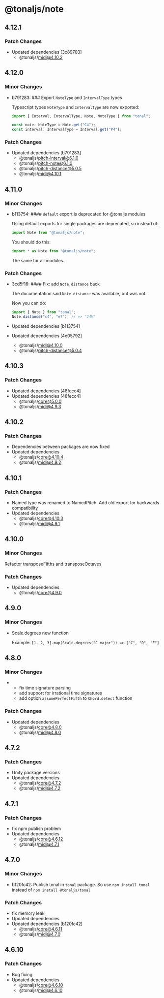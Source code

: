 # @tonaljs/note

## 4.12.1

### Patch Changes

- Updated dependencies [3c89703]
  - @tonaljs/midi@4.10.2

## 4.12.0

### Minor Changes

- b791283: ### Export `NoteType` and `IntervalType` types

  Typescript types `NoteType` and `IntervalType` are now exported:

  ```ts
  import { Interval, IntervalType, Note, NoteType } from "tonal";

  const note: NoteType = Note.get("C4");
  const interval: IntervalType = Interval.get("P4");
  ```

### Patch Changes

- Updated dependencies [b791283]
  - @tonaljs/pitch-interval@6.1.0
  - @tonaljs/pitch-note@6.1.0
  - @tonaljs/pitch-distance@5.0.5
  - @tonaljs/midi@4.10.1

## 4.11.0

### Minor Changes

- b113754: #### `default` export is deprecated for @tonaljs modules

  Using default exports for single packages are deprecated, so instead of:

  ```js
  import Note from "@tonaljs/note";
  ```

  You should do this:

  ```js
  import * as Note from "@tonaljs/note";
  ```

  The same for all modules.

### Patch Changes

- 3cd5f16: #### Fix: add `Note.distance` back

  The documentation said `Note.distance` was available, but was not.

  Now you can do:

  ```js
  import { Note } from "tonal";
  Note.distance("c4", "e7"); // => "24M"
  ```

- Updated dependencies [b113754]
- Updated dependencies [4e05792]
  - @tonaljs/midi@4.10.0
  - @tonaljs/pitch-distance@5.0.4

## 4.10.3

### Patch Changes

- Updated dependencies [48fecc4]
- Updated dependencies [48fecc4]
  - @tonaljs/core@5.0.0
  - @tonaljs/midi@4.9.3

## 4.10.2

### Patch Changes

- Dependencies between packages are now fixed
- Updated dependencies
  - @tonaljs/core@4.10.4
  - @tonaljs/midi@4.9.2

## 4.10.1

### Patch Changes

- Named type was renamed to NamedPitch. Add old export for backwards compatibility
- Updated dependencies
  - @tonaljs/core@4.10.3
  - @tonaljs/midi@4.9.1

## 4.10.0

### Minor Changes

Refactor transposeFifths and transposeOctaves

### Patch Changes

- Updated dependencies
  - @tonaljs/core@4.9.0

## 4.9.0

### Minor Changes

- Scale.degrees new function

  Example: `[1, 2, 3].map(Scale.degrees("C major")) => ["C", "D", "E"]`

## 4.8.0

### Minor Changes

- - fix time signature parsing
  - add support for irrational time signatures
  - add option `assumePerfectFifth` to `Chord.detect` function

### Patch Changes

- Updated dependencies
  - @tonaljs/core@4.8.0
  - @tonaljs/midi@4.8.0

## 4.7.2

### Patch Changes

- Unify package versions
- Updated dependencies
  - @tonaljs/core@4.7.2
  - @tonaljs/midi@4.7.2

## 4.7.1

### Patch Changes

- fix npm publish problem
- Updated dependencies
  - @tonaljs/core@4.6.12
  - @tonaljs/midi@4.7.1

## 4.7.0

### Minor Changes

- b120fc42: Publish tonal in `tonal` package. So use `npm install tonal` instead of `npm install @tonaljs/tonal`

### Patch Changes

- fix memory leak
- Updated dependencies
- Updated dependencies [b120fc42]
  - @tonaljs/core@4.6.11
  - @tonaljs/midi@4.7.0

## 4.6.10

### Patch Changes

- Bug fixing
- Updated dependencies
  - @tonaljs/core@4.6.10
  - @tonaljs/midi@4.6.10
